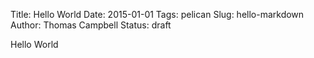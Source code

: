 Title: Hello World
Date: 2015-01-01
Tags: pelican
Slug: hello-markdown
Author: Thomas Campbell
Status: draft

Hello World
